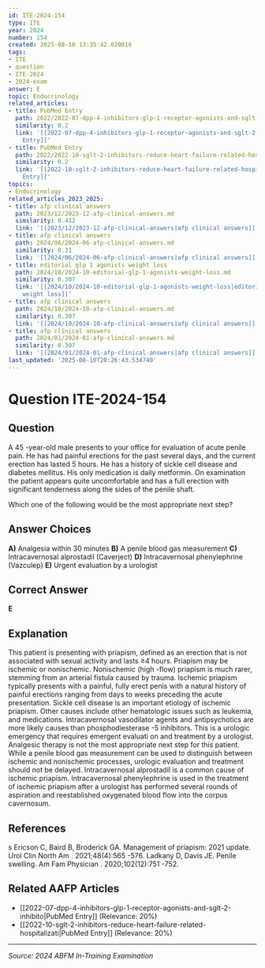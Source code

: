 ```yaml
---
id: ITE-2024-154
type: ITE
year: 2024
number: 154
created: 2025-08-10 13:35:42.020016
tags:
- ITE
- question
- ITE-2024
- 2024-exam
answer: E
topic: Endocrinology
related_articles:
- title: PubMed Entry
  path: 2022/2022-07-dpp-4-inhibitors-glp-1-receptor-agonists-and-sglt-2-inhibito.md
  similarity: 0.2
  link: '[[2022-07-dpp-4-inhibitors-glp-1-receptor-agonists-and-sglt-2-inhibito|PubMed
    Entry]]'
- title: PubMed Entry
  path: 2022/2022-10-sglt-2-inhibitors-reduce-heart-failure-related-hospitalizati.md
  similarity: 0.2
  link: '[[2022-10-sglt-2-inhibitors-reduce-heart-failure-related-hospitalizati|PubMed
    Entry]]'
topics:
- Endocrinology
related_articles_2023_2025:
- title: afp clinical answers
  path: 2023/12/2023-12-afp-clinical-answers.md
  similarity: 0.412
  link: '[[2023/12/2023-12-afp-clinical-answers|afp clinical answers]]'
- title: afp clinical answers
  path: 2024/06/2024-06-afp-clinical-answers.md
  similarity: 0.31
  link: '[[2024/06/2024-06-afp-clinical-answers|afp clinical answers]]'
- title: editorial glp 1 agonists weight loss
  path: 2024/10/2024-10-editorial-glp-1-agonists-weight-loss.md
  similarity: 0.307
  link: '[[2024/10/2024-10-editorial-glp-1-agonists-weight-loss|editorial glp 1 agonists
    weight loss]]'
- title: afp clinical answers
  path: 2024/10/2024-10-afp-clinical-answers.md
  similarity: 0.307
  link: '[[2024/10/2024-10-afp-clinical-answers|afp clinical answers]]'
- title: afp clinical answers
  path: 2024/01/2024-01-afp-clinical-answers.md
  similarity: 0.307
  link: '[[2024/01/2024-01-afp-clinical-answers|afp clinical answers]]'
last_updated: '2025-08-10T20:26:43.534740'
---
```


# Question ITE-2024-154

## Question
A 45 -year-old male presents to your office for evaluation of acute penile pain. He has had painful 
erections for the past several days, and the current erection has lasted 5 hours. He has a history of 
sickle cell disease and diabetes mellitus. His only medication is daily metformin. On examination the 
patient appears quite uncomfortable and has a full erection with significant tenderness along the sides 
of the penile shaft.  
 
Which one of the following would be the most appropriate next step?

## Answer Choices
**A)** Analgesia within 30 minutes
**B)** A penile blood gas measurement
**C)** Intracavernosal alprostadil (Caverject)
**D)** Intracavernosal phenylephrine (Vazculep)
**E)** Urgent evaluation by a urologist

## Correct Answer
**E**

## Explanation
This patient is presenting with priapism, defined as an erection that is not associated with sexual activity and lasts ≥4 hours. Priapism may be ischemic or nonischemic. Nonischemic (high -flow) priapism is much rarer, stemming from an arterial fistula caused by trauma. Ischemic priapism typically presents with a painful, fully erect penis with a natural history of painful erections ranging from days to weeks preceding the acute presentation. Sickle cell disease is an important etiology of ischemic priapism. Other causes include other hematologic issues such as leukemia, and medications. Intracavernosal vasodilator agents and antipsychotics are more likely causes than phosphodiesterase -5 inhibitors. This is a urologic emergency that requires emergent evaluati on and treatment by a urologist. Analgesic therapy is not the most appropriate next step for this patient. While a penile blood gas measurement can be used to distinguish between ischemic and nonischemic processes, urologic evaluation and treatment should not be delayed. Intracavernosal alprostadil is a common cause of ischemic priapism. Intracavernosal phenylephrine is used in the treatment of ischemic priapism after a urologist has performed several rounds of aspiration and reestablished oxygenated blood flow into the corpus cavernosum.

## References
s Ericson C, Baird B, Broderick GA. Management of priapism: 2021 update. Urol Clin North Am . 2021;48(4):565 -576. Ladkany D, Davis JE. Penile swelling. Am Fam Physician . 2020;102(12):751 -752.

## Related AAFP Articles
- [[2022-07-dpp-4-inhibitors-glp-1-receptor-agonists-and-sglt-2-inhibito|PubMed Entry]] (Relevance: 20%)
- [[2022-10-sglt-2-inhibitors-reduce-heart-failure-related-hospitalizati|PubMed Entry]] (Relevance: 20%)

---
*Source: 2024 ABFM In-Training Examination*
